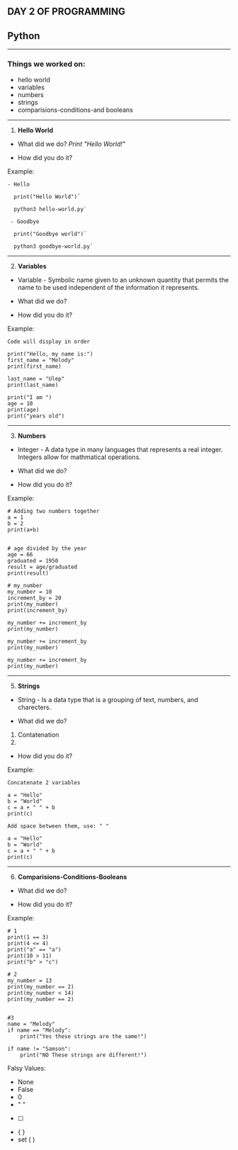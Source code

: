 ## DAY 2 OF PROGRAMMING

## Python
---

### Things we worked on:
- hello world
- variables
- numbers
- strings
- comparisions-conditions-and booleans

---

1. **Hello World**

-  What did we do?  *Print "Hello World!"*
 
- How did you do it?

Example:

```
- Hello

  print("Hello World")`

  python3 hello-world.py`

 - Goodbye

  print("Goodbye world")`

  python3 goodbye-world.py`
```

---

2. **Variables**

- Variable - Symbolic name given to an unknown quantity that permits the name to be used independent of the information it represents.

-  What did we do?

- How did you do it?

Example:

```
Code will display in order

print("Hello, my name is:")
first_name = "Melody"
print(first_name)

last_name = "Ulep"
print(last_name)

print("I am ")
age = 10
print(age)
print("years old")
```

---

3. **Numbers**

- Integer - A data type in many languages that represents a real integer. Integers allow for mathmatical operations.

-  What did we do?

- How did you do it?

Example:

```
# Adding two numbers together
a = 1
b = 2
print(a+b)


# age divided by the year
age = 66
graduated = 1950
result = age/graduated
print(result)

# my_number
my_number = 10
increment_by = 20
print(my_number)
print(increment_by)

my_number += increment_by
print(my_number)

my_number += increment_by
print(my_number)

my_number += increment_by
print(my_number)
```

---


5. **Strings**

- String - Is a data type that is a grouping of text, numbers, and charecters.

-  What did we do?
1. Contatenation
2.

- How did you do it?

Example:

```
Concatenate 2 variables

a = "Hello"
b = "World"
c = a + " " + b
print(c)
```
```
Add space between them, use: " "

a = "Hello"
b = "World"
c = a + " " + b
print(c)
```
---
6. **Comparisions-Conditions-Booleans**



- What did we do?

- How did you do it?

Example:

```
# 1
print(1 == 3) 
print(4 <= 4) 
print("a" == "a") 
print(10 > 11) 
print("b" > "c") 

# 2
my_number = 13
print(my_number == 2) 
print(my_number < 14) 
print(my_number == 2) 


#3
name = "Melody"
if name == "Melody":
    print("Yes these strings are the same!")

if name != "Samson":
    print("NO These strings are different!")  
```
Falsy Values:

- None
- False
- 0
- " "
- [ ]
- { }
- set ( )

